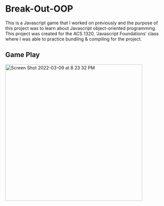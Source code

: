 # Break-Out-OOP
This is a Javascript game that I worked on previously and the purpose of this project was to learn about Javascript object-oriented programming. This project was created for the ACS 1320, ‘Javascript Foundations’ class where I was able to practice bundling & compiling for the project.

## Game Play
<img width="431" alt="Screen Shot 2022-03-09 at 8 23 32 PM" src="https://user-images.githubusercontent.com/89673315/157589289-0738acf2-5a62-4e1d-85cd-e48f22c58850.png">
